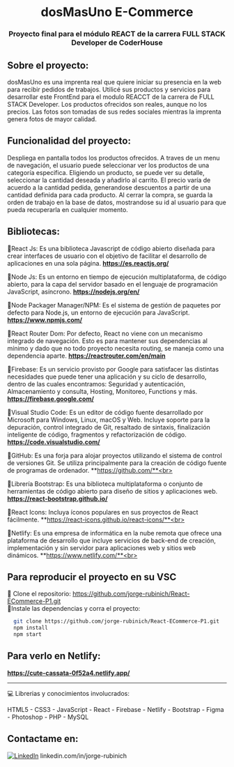 <h1 align="center">dosMasUno  E-Commerce</h1>
<h3 align="center">Proyecto final para el módulo REACT de la carrera FULL STACK Developer de CoderHouse</h3>

##  Sobre el proyecto:
dosMasUno es una imprenta real que quiere iniciar su presencia en la web para recibir pedidos de trabajos. Utilicé sus productos y servicios para desarrollar este FrontEnd para el modulo REACCT de la carrera de FULL STACK Developer.
Los productos ofrecidos son reales, aunque no los precios. Las fotos son tomadas de sus redes sociales mientras la imprenta genera fotos de mayor calidad.

##  Funcionalidad del proyecto:
Despliega en pantalla todos los productos ofrecidos.
A traves de un menu de navegación, el usuario puede seleccionar ver los productos de una categoría especifica.
Eligiendo un producto, se puede ver su detalle, seleccionar la cantidad deseada y añadirlo al carrito.
El precio varía de acuerdo a la cantidad pedida, generandose descuentos a partir de una cantidad definida para cada producto.
Al cerrar la compra, se guarda la orden de trabajo en la base de datos, mostrandose su id al usuario para que pueda recuperarla en cualquier momento.

##  Bibliotecas:
🔸React Js: Es una biblioteca Javascript de código abierto diseñada para crear interfaces de usuario con el objetivo de facilitar el desarrollo de aplicaciones en una sola página. **https://es.reactjs.org/** <br>

🔸Node Js: Es un entorno en tiempo de ejecución multiplataforma, de código abierto, para la capa del servidor basado en el lenguaje de programación JavaScript, asíncrono. **https://nodejs.org/en/** <br>

🔸Node Packager Manager/NPM: Es el sistema de gestión de paquetes por defecto para Node.js, un entorno de ejecución para JavaScript. **https://www.npmjs.com/** <br>

🔸React Router Dom: Por defecto, React no viene con un mecanismo integrado de navegación. Esto es para mantener sus dependencias al mínimo y dado que no todo proyecto necesita routing, se maneja como una dependencia aparte. **https://reactrouter.com/en/main** <br>

🔸Firebase: Es un servicio provisto por Google para satisfacer las distintas necesidades que puede tener una aplicación y su ciclo de desarrollo, dentro de las cuales encontramos: Seguridad y autenticación, Almacenamiento y consulta, Hosting, Monitoreo, Functions y más. **https://firebase.google.com/** <br>

🔸Visual Studio Code: Es un editor de código fuente desarrollado por Microsoft para Windows, Linux, macOS y Web. Incluye soporte para la depuración, control integrado de Git, resaltado de sintaxis, finalización inteligente de código, fragmentos y refactorización de código. **https://code.visualstudio.com/** <br>

🔸GitHub: Es una forja para alojar proyectos utilizando el sistema de control de versiones Git. Se utiliza principalmente para la creación de código fuente de programas de ordenador. **https://github.com/**<br>

🔸Librería Bootstrap: Es una biblioteca multiplataforma o conjunto de herramientas de código abierto para diseño de sitios y aplicaciones web. **https://react-bootstrap.github.io/** <br>

🔸React Icons: Incluya íconos populares en sus proyectos de React fácilmente. **https://react-icons.github.io/react-icons/**<br> 

🔸Netlify: Es una empresa de informática en la nube remota que ofrece una plataforma de desarrollo que incluye servicios de back-end de creación, implementación y sin servidor para aplicaciones web y sitios web dinámicos. **https://www.netlify.com/**<br> 

## Para reproducir el proyecto en su VSC
🔸 Clone el repositorio: https://github.com/jorge-rubinich/React-ECommerce-P1.git <br>
🔸Instale las dependencias y corra el proyecto: 
```bash
  git clone https://github.com/jorge-rubinich/React-ECommerce-P1.git
  npm install
  npm start
```
## Para verlo en  Netlify:
**https://cute-cassata-0f52a4.netlify.app/**

---

💻 Librerias y conocimientos involucrados:

HTML5 - CSS3 - JavaScript - React - Firebase - Netlify - Bootstrap - Figma - Photoshop - PHP - MySQL 


## Contactame en:

[![LinkedIn](https://img.shields.io/badge/LinkedIn-%230077B5.svg?logo=linkedin&logoColor=white)](linkedin.com/in/jorge-rubinich) linkedin.com/in/jorge-rubinich

<br>


